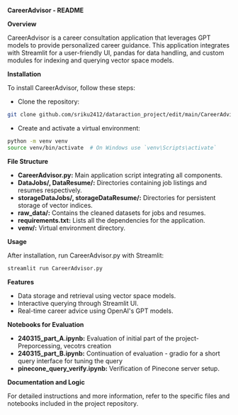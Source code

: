 **CareerAdvisor - README**

**Overview**

CareerAdvisor is a career consultation application that leverages GPT models to provide personalized career guidance. This application integrates with Streamlit for a user-friendly UI, pandas for data handling, and custom modules for indexing and querying vector space models.

**Installation**

To install CareerAdvisor, follow these steps:

* Clone the repository:
```bash
git clone github.com/sriku2412/dataraction_project/edit/main/CareerAdvisor 
```

* Create and activate a virtual environment:
```bash
python -m venv venv
source venv/bin/activate  # On Windows use `venv\Scripts\activate`
```

**File Structure**

* **CareerAdvisor.py:** Main application script integrating all components.
* **DataJobs/, DataResume/:** Directories containing job listings and resumes respectively.
* **storageDataJobs/, storageDataResume/:** Directories for persistent storage of vector indices.
* **raw_data/:** Contains the cleaned datasets for jobs and resumes.
* **requirements.txt:** Lists all the dependencies for the application.
* **venv/:** Virtual environment directory.

**Usage**

After installation, run CareerAdvisor.py with Streamlit:
```bash
streamlit run CareerAdvisor.py
```

**Features**

* Data storage and retrieval using vector space models.
* Interactive querying through Streamlit UI.
* Real-time career advice using OpenAI's GPT models.

**Notebooks for Evaluation**

* **240315_part_A.ipynb:** Evaluation of initial part of the project- Preporcessing, vecotrs creation
* **240315_part_B.ipynb:** Continuation of evaluation - gradio for a short query interface for tuning the query
* **pinecone_query_verify.ipynb:** Verification of Pinecone server setup.

**Documentation and Logic**

For detailed instructions and more information, refer to the specific files and notebooks included in the project repository.
